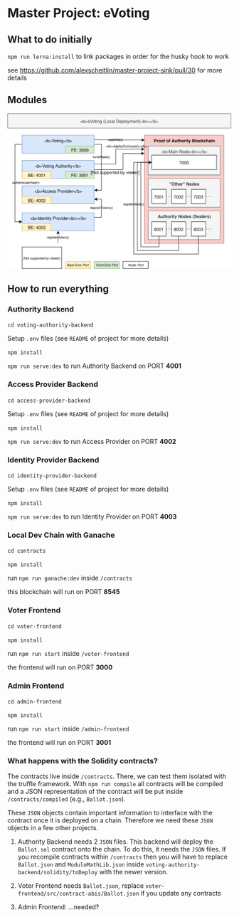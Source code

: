 # Master Project: eVoting

## What to do initially

`npm run lerna:install` to link packages in order for the husky hook to work

see https://github.com/alexscheitlin/master-project-sink/pull/30 for more details

## Modules

![modules](./assets/eVoting.svg)

## How to run everything

### Authority Backend

`cd voting-authority-backend`

Setup `.env` files (see `README` of project for more details)

`npm install`

`npm run serve:dev` to run Authority Backend on PORT **4001**

### Access Provider Backend

`cd access-provider-backend`

Setup `.env` files (see `README` of project for more details)

`npm install`

`npm run serve:dev` to run Access Provider on PORT **4002**

### Identity Provider Backend

`cd identity-provider-backend`

Setup `.env` files (see `README` of project for more details)

`npm install`

`npm run serve:dev` to run Identity Provider on PORT **4003**

### Local Dev Chain with Ganache

`cd contracts`

`npm install`

run `npm run ganache:dev` inside `/contracts`

this blockchain will run on PORT **8545**

### Voter Frontend

`cd voter-frontend`

`npm install`

run `npm run start` inside `/voter-frontend`

the frontend will run on PORT **3000**

### Admin Frontend

`cd admin-frontend`

`npm install`

run `npm run start` inside `/admin-frontend`

the frontend will run on PORT **3001**

### What happens with the Solidity contracts?

The contracts live inside `/contracts`. There, we can test them isolated with the truffle framework. With `npm run compile` all contracts will be compiled and a JSON representation of the contract will be put inside `/contracts/compiled` (e.g., `Ballot.json`).

These `JSON` objects contain important information to interface with the contract once it is deployed on a chain. Therefore we need these `JSON` objects in a few other projects.

1. Authority Backend needs 2 `JSON` files. This backend will deploy the `Ballot.sol` contract onto the chain. To do this, it needs the `JSON` files. If you recompile contracts within `/contracts` then you will have to replace `Ballot.json` and `ModuloMathLib.json` inside `voting-authority-backend/solidity/toDeploy` with the newer version.

2. Voter Frontend needs `Ballot.json`, replace `voter-frontend/src/contract-abis/Ballot.json` if you update any contracts

3. Admin Frontend: ...needed?
